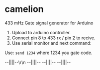# camelion
433 mHz Gate signal generator for Arduino

1) Upload to arduino controller.
2) Connect pin 8 to 433 rx / pin 2 to recive.
3) Use serial monitor and next command:

Use:
`send 1234`
 where 1234 you gate code.


--||||--\r\n
--||||--
--||||--
--||||--
